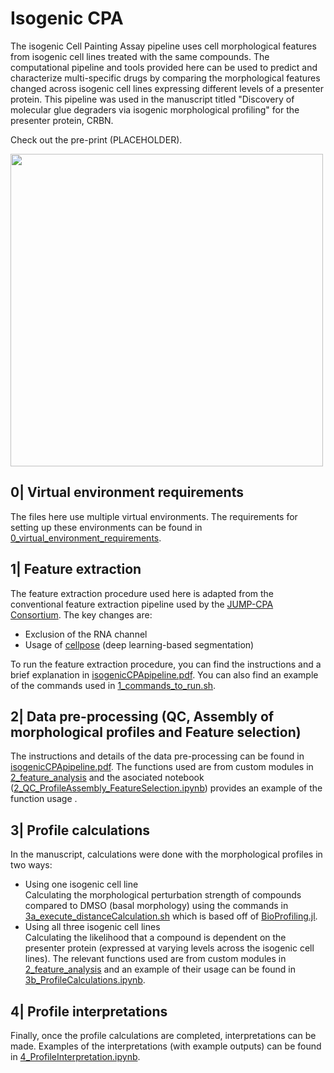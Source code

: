 # Isogenic CPA
The isogenic Cell Painting Assay pipeline uses cell morphological features from isogenic cell lines treated with the same compounds. The computational pipeline and tools provided here can be used to predict and characterize multi-specific drugs by comparing the morphological features changed across isogenic cell lines expressing different levels of a presenter protein. This pipeline was used in the manuscript titled "Discovery of molecular glue degraders via isogenic morphological profiling" for the presenter protein, CRBN.

Check out the pre-print (PLACEHOLDER).

<img src="https://github.com/GWinterLab/IsogenicCPA/assets/91612461/15eaf164-3c57-478f-97b3-38b43e3c7a77" width="500">

## 0| Virtual environment requirements
The files here use multiple virtual environments. The requirements for setting up these environments can be found in [0_virtual_environment_requirements](https://github.com/GWinterLab/IsogenicCPA/tree/3f7198ac1248695ab301744906474c780cae933f/0_virtual_environments_required).

## 1| Feature extraction
The feature extraction procedure used here is adapted from the conventional feature extraction pipeline used by the [JUMP-CPA Consortium](https://github.com/broadinstitute/imaging-platform-pipelines/tree/master/JUMP_production). The key changes are:
  - Exclusion of the RNA channel
  - Usage of [cellpose](https://github.com/MouseLand/cellpose) (deep learning-based segmentation)

To run the feature extraction procedure, you can find the instructions and a brief explanation in [isogenicCPApipeline.pdf](https://github.com/GWinterLab/IsogenicCPA/blob/3f7198ac1248695ab301744906474c780cae933f/isogenicCPApipeline.pdf). You can also find an example of the commands used in [1_commands_to_run.sh](https://github.com/GWinterLab/IsogenicCPA/blob/3f7198ac1248695ab301744906474c780cae933f/1_commands_to_run.sh).

## 2| Data pre-processing (QC, Assembly of morphological profiles and Feature selection)
The instructions and details of the data pre-processing can be found in [isogenicCPApipeline.pdf](https://github.com/GWinterLab/IsogenicCPA/blob/3f7198ac1248695ab301744906474c780cae933f/isogenicCPApipeline.pdf). The functions used are from custom modules in [2_feature_analysis](https://github.com/GWinterLab/IsogenicCPA/tree/3f7198ac1248695ab301744906474c780cae933f/2_feature_analysis) and the asociated notebook ([2_QC_ProfileAssembly_FeatureSelection.ipynb](https://github.com/GWinterLab/IsogenicCPA/blob/3f7198ac1248695ab301744906474c780cae933f/2_QC_ProfileAssembly_FeatureSelection.ipynb)) provides an example of the function usage .

## 3| Profile calculations
In the manuscript, calculations were done with the morphological profiles in two ways:
 - Using one isogenic cell line
   <br>Calculating the morphological perturbation strength of compounds compared to DMSO (basal morphology) using the commands in [3a_execute_distanceCalculation.sh](https://github.com/GWinterLab/IsogenicCPA/blob/3f7198ac1248695ab301744906474c780cae933f/3a_execute_distanceCalculation.sh) which is based off of [BioProfiling.jl](https://github.com/menchelab/BioProfiling.jl).
 - Using all three isogenic cell lines
   <br>Calculating the likelihood that a compound is dependent on the presenter protein (expressed at varying levels across the isogenic cell lines). The relevant functions used are from custom modules in [2_feature_analysis](https://github.com/GWinterLab/IsogenicCPA/tree/3f7198ac1248695ab301744906474c780cae933f/2_feature_analysis) and an example of their usage can be found in [3b_ProfileCalculations.ipynb](https://github.com/GWinterLab/IsogenicCPA/blob/3f7198ac1248695ab301744906474c780cae933f/3b_ProfileCalculations.ipynb).

## 4| Profile interpretations
Finally, once the profile calculations are completed, interpretations can be made. Examples of the interpretations (with example outputs) can be found in [4_ProfileInterpretation.ipynb](https://github.com/GWinterLab/IsogenicCPA/blob/3f7198ac1248695ab301744906474c780cae933f/4_ProfileInterpretation.ipynb).
